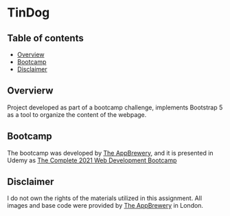 # TinDog

## Table of contents

- [Overview](#overview)
- [Bootcamp](#bootcamp)
- [Disclaimer](#disclaimer)


## Overvierw

Project developed as part of a bootcamp challenge, implements Bootstrap 5 as a tool to organize the content of the webpage.

## Bootcamp

The bootcamp was developed by [The AppBrewery](https://www.appbrewery.co/), and it is presented in Udemy as [The Complete 2021 Web Development Bootcamp](https://www.udemy.com/course/the-complete-web-development-bootcamp/)


## Disclaimer
I do not own the rights of the materials utilized in this assignment.
All images and base code were provided by [The AppBrewery](https://www.appbrewery.co/) in London.